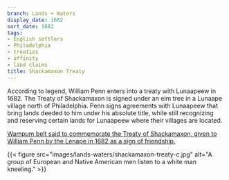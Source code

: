 ```yaml
---
branch: Lands + Waters
display_date: 1682
sort_date: 1682
tags:
- English settlers
- Philadelphia
- treaties
- affinity
- land claims
title: Shackamaxon Treaty
---
```


According to legend, William Penn enters into a treaty with Lunaapeew in 1682. The Treaty of Shackamaxon is signed under an elm tree in a Lunaape village north of Philadelphia. Penn signs agreements with Lunaapeew that bring lands deeded to him under his absolute title, while still recognizing and reserving certain lands for Lunaapeew where their villages are located.

[Wampum belt said to commemorate the Treaty of Shackamaxon, given to William Penn by the Lenape in 1682 as a sign of friendship.](https://commons.wikimedia.org/wiki/File:The_belt_of_wampum_delivered_by_the_Indians_to_William_Penn_at_the_%22Great_Treaty%22_(1682).jpg#/media/File:The_belt_of_wampum_delivered_by_the_Indians_to_William_Penn_at_the_%22Great_Treaty%22_(1682).jpg)

{{< figure src="images/lands-waters/shackamaxon-treaty-c.jpg" alt="A group of European and Native American men listen to a white man kneeling." >}}
